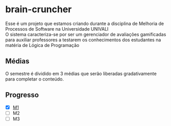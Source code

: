 # brain-cruncher
Esse é um projeto que estamos criando durante a disciplina de Melhoria de Processos de Software na Universidade UNIVALI<br>
O sistema caracteriza-se por ser um gerenciador de avaliações gamificadas para auxiliar professores a testarem os conhecimentos dos estudantes na matéria de Lógica de Programação<br>
## Médias
O semestre é dividido em 3 médias que serão liberadas gradativamente para completar o conteúdo.<br>
## Progresso
- [x] [M1](./M1/README.md)<br>
- [ ] M2<br>
- [ ] M3<br>
